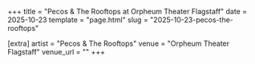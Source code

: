 +++
title = "Pecos & The Rooftops at Orpheum Theater Flagstaff"
date = 2025-10-23
template = "page.html"
slug = "2025-10-23-pecos-the-rooftops"

[extra]
artist = "Pecos & The Rooftops"
venue = "Orpheum Theater Flagstaff"
venue_url = ""
+++
